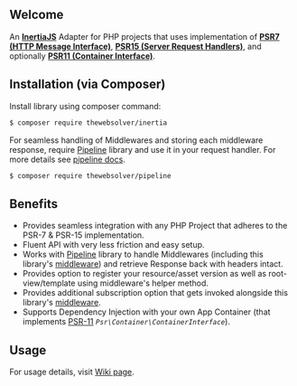 ## Welcome
An **[InertiaJS][Inertia]** Adapter for PHP projects that uses implementation of **[PSR7 (HTTP Message Interface)][PSR7]**, **[PSR15 (Server Request Handlers)][PSR15]**, and optionally **[PSR11 (Container Interface)][PSR11]**.

## Installation (via Composer)
Install library using composer command:
```sh
$ composer require thewebsolver/inertia
```

For seamless handling of Middlewares and storing each middleware response, require [Pipeline][pipeline] library and use it in your request handler. For more details see [pipeline docs][pipelineDocs].

```sh
$ composer require thewebsolver/pipeline
```

## Benefits

- Provides seamless integration with any PHP Project that adheres to the PSR-7 & PSR-15 implementation.
- Fluent API with very less friction and easy setup.
- Works with [Pipeline][pipeline] library to handle Middlewares (including this library's [middleware][middleware]) and retrieve Response back with headers intact.
- Provides option to register your resource/asset version as well as root-view/template using middleware's helper method.
- Provides additional subscription option that gets invoked alongside this library's [middleware][middleware].
- Supports Dependency Injection with your own App Container (that implements [PSR-11][PSR11] _`Psr\Container\ContainerInterface`_).

## Usage

For usage details, visit [Wiki page][wiki].

<!-- MARKDOWN LINKS -->
<!-- https://www.markdownguide.org/basic-syntax/#reference-style-links -->
[Inertia]: https://inertiajs.com/
[PSR7]: https://www.php-fig.org/psr/psr-7/
[PSR11]: https://www.php-fig.org/psr/psr-11/
[PSR15]: https://www.php-fig.org/psr/psr-15/
[pipeline]: https://github.com/TheWebSolver/pipeline
[pipelineDocs]: https://github.com/TheWebSolver/pipeline/wiki/PSR%E2%80%907-&-PSR%E2%80%9015-Bridge
[pipeline]: https://github/com/TheWebSolver/pipeline
[middleware]: /Src/Middleware.php
[wiki]: https://github.com/TheWebSolver/inertia/wiki
